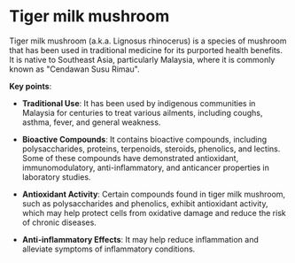 [//]: # (
source: gpt-3 + jph editing
tags: treatments traditional herbal
)

# Tiger milk mushroom

Tiger milk mushroom (a.k.a. Lignosus rhinocerus) is a species of mushroom that has been used in traditional medicine for its purported health benefits. It is native to Southeast Asia, particularly Malaysia, where it is commonly known as "Cendawan Susu Rimau".

**Key points**:

* **Traditional Use**: It has been used by indigenous communities in Malaysia for centuries to treat various ailments, including coughs, asthma, fever, and general weakness.

* **Bioactive Compounds**: It contains bioactive compounds, including polysaccharides, proteins, terpenoids, steroids, phenolics, and lectins. Some of these compounds have demonstrated antioxidant, immunomodulatory, anti-inflammatory, and anticancer properties in laboratory studies.

* **Antioxidant Activity**: Certain compounds found in tiger milk mushroom, such as polysaccharides and phenolics, exhibit antioxidant activity, which may help protect cells from oxidative damage and reduce the risk of chronic diseases.

* **Anti-inflammatory Effects**: It may help reduce inflammation and alleviate symptoms of inflammatory conditions.
